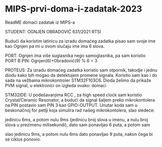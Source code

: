 # MIPS-prvi-doma-i-zadatak-2023
ReadME domaći zadatak iz MIPS-a

STUDENT: OGNJEN OBRADOVIĆ 631/2021 RTSI

Budući da koristim latinicu za izradu domaćeg zadatka pisao sam svoje ime kao Ognjen pa mi u ovom slučaju ime ima 6 slova.

PORT: Ognjen ima više suglasnika nego samoglasnika, pa sam koristio PORT B
PIN: Ognjen(6)+Obradović(9) % 6 = 3
                  
PROTEUS:
Za izradu domaćeg zadatka koristio sam otpornik, takodje i jednu diodu kako bih mogao da detektujem promene signala. Koristio sam kao i do sada na vežbama mikrokontroler STM32F103C6. Dioda želimo da prikaže PVM signal, u elektronici on izgleda ovako:
domaci

STM32IDE:
U podešavanjima RCC , za high speed clock sam koristio Crystal/Ceramic Resonator, a budući da signal šaljem preko mikrokontolera na PIN postavio sam PIN 3 kao GPIO-OUTPUT. Unutar koda sam u beskonačnoj for petlji koja simulira rad našeg mikrokontolera, slao sledeće:

jedinicu 6ms, a potom nulu 9ms (jedinicu broj slova u imenu, a nulu broj slova u prezimenu milisekundi),
dato sam ponavljao 6 puta, a potom sam

slao jedinicu 9ms, a potom nulu 6ms
dato ponavljao 9 puta, nakon čega bi se ciklus ponovio.
